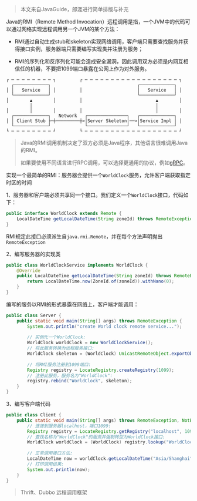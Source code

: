 > 本文来自JavaGuide，郎涯进行简单排版与补充



Java的RMI（Remote Method Invocation）远程调用是指，一个JVM中的代码可以通过网络实现远程调用另一个JVM的某个方法：

- RMI通过自动生成stub和skeleton实现网络调用，客户端只需要查找服务并获得接口实例，服务器端只需要编写实现类并注册为服务；

- RMI的序列化和反序列化可能会造成安全漏洞，因此调用双方必须是内网互相信任的机器，不要把1099端口暴露在公网上作为对外服务。

```ascii
┌ ─ ─ ─ ─ ─ ─ ─ ─ ┐         ┌ ─ ─ ─ ─ ─ ─ ─ ─ ─ ─ ─ ─ ─ ─ ─ ─ ─ ─ ┐
  ┌─────────────┐                                 ┌─────────────┐
│ │   Service   │ │         │                     │   Service   │ │
  └─────────────┘                                 └─────────────┘
│        ▲        │         │                            ▲        │
         │                                               │
│        │        │         │                            │        │
  ┌─────────────┐   Network   ┌───────────────┐   ┌─────────────┐
│ │ Client Stub ├─┼─────────┼>│Server Skeleton│──>│Service Impl │ │
  └─────────────┘             └───────────────┘   └─────────────┘
└ ─ ─ ─ ─ ─ ─ ─ ─ ┘         └ ─ ─ ─ ─ ─ ─ ─ ─ ─ ─ ─ ─ ─ ─ ─ ─ ─ ─ ┘
```

> Java的RMI调用机制决定了双方必须是Java程序，其他语言很难调用Java的RMI。
>
> 如果要使用不同语言进行RPC调用，可以选择更通用的协议，例如[gRPC](https://grpc.io/)。



实现一个最简单的RMI：服务器会提供一个`WorldClock`服务，允许客户端获取指定时区的时间

1、服务器和客户端必须共享同一个接口。我们定义一个`WorldClock`接口，代码如下：

```java
public interface WorldClock extends Remote {
    LocalDateTime getLocalDateTime(String zoneId) throws RemoteException;
}
```

RMI规定此接口必须派生自`java.rmi.Remote`，并在每个方法声明抛出`RemoteException`



2、编写服务器的实现类

```java
public class WorldClockService implements WorldClock {
    @Override
    public LocalDateTime getLocalDateTime(String zoneId) throws RemoteException {
        return LocalDateTime.now(ZoneId.of(zoneId)).withNano(0);
    }
}
```



编写的服务以RMI的形式暴露在网络上，客户端才能调用：

```java
public class Server {
    public static void main(String[] args) throws RemoteException {
        System.out.println("create World clock remote service...");
        
        // 实例化一个WorldClock:
        WorldClock worldClock = new WorldClockService();
        // 将此服务转换为远程服务接口:
        WorldClock skeleton = (WorldClock) UnicastRemoteObject.exportObject(worldClock, 0);
        
        // 将RMI服务注册到1099端口:
        Registry registry = LocateRegistry.createRegistry(1099);
        // 注册此服务，服务名为"WorldClock":
        registry.rebind("WorldClock", skeleton);
    }
}
```



3、编写客户端代码

```java
public class Client {
    public static void main(String[] args) throws RemoteException, NotBoundException {
        // 连接到服务器localhost，端口1099:
        Registry registry = LocateRegistry.getRegistry("localhost", 1099);
        // 查找名称为"WorldClock"的服务并强制转型为WorldClock接口:
        WorldClock worldClock = (WorldClock) registry.lookup("WorldClock");
        
        // 正常调用接口方法:
        LocalDateTime now = worldClock.getLocalDateTime("Asia/Shanghai");
        // 打印调用结果:
        System.out.println(now);
    }
}
```

> Thrift、Dubbo 远程调用框架